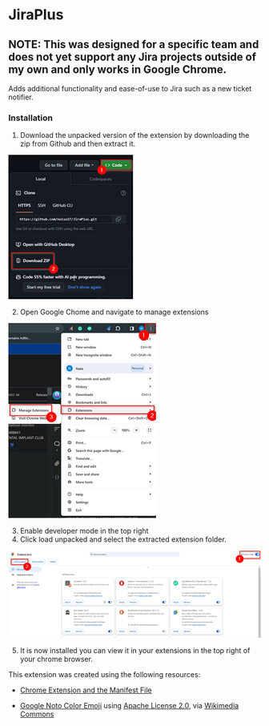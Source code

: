# JiraPlus
## **NOTE:** This was designed for a specific team and does not yet support any Jira projects outside of my own and **only works in Google Chrome**.
Adds additional functionality and ease-of-use to Jira such as a new ticket notifier.

### **Installation**
1. Download the unpacked version of the extension by downloading the zip from Github and then extract it.

![screenshot](assets/step1.png)

2. Open Google Chome and navigate to manage extensions

![screenshot](assets/step2.png)

3. Enable developer mode in the top right
4. Click load unpacked and select the extracted extension folder.

![screenshot](assets/step3.png)

5. It is now installed you can view it in your extensions in the top right of your chrome browser.




This extension was created using the following resources:

- [Chrome Extension and the Manifest File](https://developer.chrome.com/docs/extensions/mv3/getstarted/)

- [Google Noto Color Emoji](https://github.com/googlefonts/noto-emoji/blob/v2.034/svg/emoji_u1f514.svg) using [Apache License 2.0](http://www.apache.org/licenses/LICENSE-2.0), via [Wikimedia Commons](https://commons.wikimedia.org/wiki/File:Noto_Emoji_v2.034_1f514.svg#/media/File:Noto_Emoji_v2.034_1f514.svg)